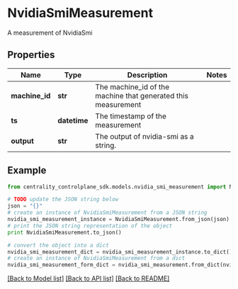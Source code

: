 # NvidiaSmiMeasurement

A measurement of NvidiaSmi

## Properties
Name | Type | Description | Notes
------------ | ------------- | ------------- | -------------
**machine_id** | **str** | The machine_id of the machine that generated this measurement | 
**ts** | **datetime** | The timestamp of the measurement | 
**output** | **str** | The output of nvidia-smi as a string. | 

## Example

```python
from centrality_controlplane_sdk.models.nvidia_smi_measurement import NvidiaSmiMeasurement

# TODO update the JSON string below
json = "{}"
# create an instance of NvidiaSmiMeasurement from a JSON string
nvidia_smi_measurement_instance = NvidiaSmiMeasurement.from_json(json)
# print the JSON string representation of the object
print NvidiaSmiMeasurement.to_json()

# convert the object into a dict
nvidia_smi_measurement_dict = nvidia_smi_measurement_instance.to_dict()
# create an instance of NvidiaSmiMeasurement from a dict
nvidia_smi_measurement_form_dict = nvidia_smi_measurement.from_dict(nvidia_smi_measurement_dict)
```
[[Back to Model list]](../README.md#documentation-for-models) [[Back to API list]](../README.md#documentation-for-api-endpoints) [[Back to README]](../README.md)


